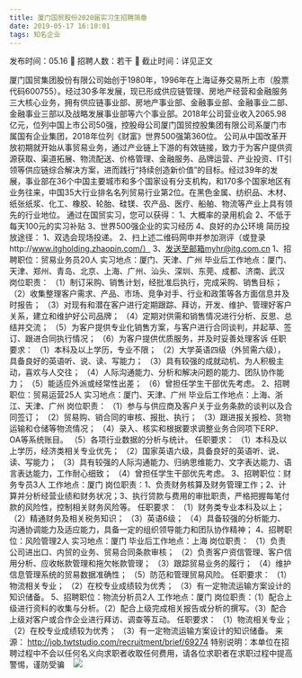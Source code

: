 ```yaml
---
title: 厦门国贸股份2020届实习生招聘简章
date: 2019-05-17 16:10:01
tags: 知名企业
---
```

发布时间：05.16   🌟   招聘人数：若干   🌈   截止时间：详见正文
<!-- more -->
厦门国贸集团股份有限公司始创于1980年，1996年在上海证券交易所上市（股票代码600755）。经过30多年发展，现已形成供应链管理、房地产经营和金融服务三大核心业务，拥有供应链事业部、房地产事业部、金融事业部、金融事业二部、金融事业三部以及战略发展事业部等六个事业部。2018年公司营业收入2065.98亿元，位列中国上市公司50强，控股母公司厦门国贸控股集团有限公司系厦门市属国有企业集团，2018年位列《财富》世界500强第360位。
公司从中国改革开放初期就开始从事贸易业务，通过产业链上下游的有效链接，致力于为客户提供资源获取、渠道拓展、物流配送、价格管理、金融服务、品牌运营、产业投资、IT引领等供应链综合解决方案，进而践行“持续创造新价值”的目标。经过39年的发展，事业部在36个中国主要城市和多个国家设有分支机构，和170多个国家地区有业务往来，中国35大行业排名名列贸易行业第2位。在黑色金属、纺织品、木材、纸张纸浆、化工、橡胶、轮胎、硅镁、农产品、医疗、船舶、物流等产业上具有领先的行业地位。
通过在国贸实习，您可以获得：
1、大概率的录用机会
2、不低于每天100元的实习补贴
3、世界500强企业的实习经历
4、良好的办公环境
简历投放途径：
1、双选会现场投递。
2、扫上述二维码网申并参加测评（或登录http://www.itgholding.zhaopin.com/）
3、发送至邮箱myhr@itg.com.cn
1、招聘职位：贸易业务员20人
实习地点：厦门、天津、广州
毕业后工作地点：厦门、天津、郑州、青岛、北京、上海、广州、汕头、深圳、东莞、成都、济南、武汉
岗位职责：
（1）制订采购、销售计划，经批准后执行，完成采购、销售目标；
（2）收集整理客户需求、产品、市场、竞争对手、行业和政策等各方面信息并及时报告；
（3）对现有和潜在客户进行定期跟踪、拜访，开发、维护、管理好客户关系，建立和维护好公司品牌；
（4）定期对供需和销售情况进行分析、反思、总结并交流；
（5）为客户提供专业化销售方案，与客户进行合同谈判，并起草、签订、跟进合同执行情况；
（6）为客户提供优质服务，并及时妥善处理客诉
任职要求：
（1）本科及以上学历，专业不限；
（2）大学英语四级（外贸需六级），具备良好的英语听、说、读、写能力；
（3）具有较强的成就动机、为人积极主动，喜欢与人交往；
（4）人际沟通能力、分析和解决问题的能力、团队协作能力；
（5）能适应外派或经常性出差；
（6）曾担任学生干部优先考虑。
2、招聘职位：贸易运营25人
实习地点：厦门、天津、广州
毕业后工作地点：上海、浙江、天津、广州
岗位职责：
（1）参与与供应商及客户关于业务条款的谈判以及合同签订；
（2）贸易购、销合同的审核、报批、执行；
（3）跟进报关报检、货物运输和仓储等物流情况；
（4）录入、核实和根据要求调整业务合同项下ERP、OA等系统账目。
（5）各项行业数据的分析与统计。
任职要求：
（1）本科及以上学历，经济类相关专业优先；
（2）国家英语六级，具备良好的英语听、说、读、写能力；
（3）具有较强的人际沟通能力、归纳思维能力、文字表达能力、语言表达能力，工作耐心细致；
（4）曾担任学生干部优先考虑。
3、招聘职位：财务专员3人
工作地点：厦门
岗位职责：1、负责财务核算及财务管理工作；2、计算并分析经营业绩和财务状况；3、执行贷款与费用的审批职责，严格把握每笔付款的风险性，控制相关财务风险等。
任职要求：
（1）财务类专业本科及以上；
（2）精通财务及相关税务知识；
（3）英语6级；
（4）具备较强的分析能力、沟通协调能力及适应能力，具备一定的组织领导能力和团队协作精神；
4、招聘职位：风险管理2人
实习地点：厦门
毕业后工作地点：上海
岗位职责：
（1）负责公司进出口、内贸的业务、贸易合同条款审核；
（2）负责客户资信管理、客户信用分析、应收帐款管理和拖欠帐款管理；
（3）跟踪贸易业务的履行；
（4）维护信息管理系统的贸易数据准确性；
（5）防范和管理贸易风险。
任职要求：
（1）物流相关专业；
（2）在校专业成绩较为优秀；
（3）有一定物流运输方案设计的知识储备。
5、招聘职位：物流分析员2人
工作地点：厦门
岗位职责：（1）配合上级进行资料的收集与分析。（2）配合上级完成相关报告或分析的撰写。（3）配合上级对客户或合作企业进行拜访、调查等互动。
任职要求：
（1）物流相关专业；
（2）在校专业成绩较为优秀；
（3）有一定物流运输方案设计的知识储备。
来源：
http://job.twtstudio.com/recruitment/brief/69274
特别说明：本单位在招聘过程中不会以任何名义向求职者收取任何费用，请各位求职者在求职过程中提高警惕，谨防受骗
 
 ![](https://cdn.weiweiblog.cn/20181015134814.png)